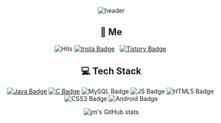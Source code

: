<div align=center>
  
![header](https://capsule-render.vercel.app/api?type=waving&color=CBCBCB&height=300&section=header&text=Jeonminyooa&fontSize=90&animation=fadeIn)

## :pushpin: **Me** 
![Hits](https://hits.seeyoufarm.com/api/count/incr/badge.svg?url=https%3A%2F%2Fgithub.com%2FJeongminyooa%2Fhit-counter&count_bg=%23CBC5C5&title_bg=%23000000&icon=github.svg&icon_color=%23CBC5C5&title=today+%2F+total&edge_flat=true)
[![Insta Badge](https://img.shields.io/badge/Instagram-E4405F?style=flat&logo=Instagram&logoColor=white)](https://www.instagram.com/yooa_dev/) &nbsp; [![Tistory Badge](https://img.shields.io/badge/Tistory-000000?style=flat)](https://jeongminyooa.tistory.com/)&nbsp;

##  :computer: **Tech Stack** 
[![Java Badge](https://img.shields.io/badge/Java-007396?style=flat-square&logo=Java&logoColor=white)](https://github.com/Jeongminyooa/Algorithm_Java)&nbsp;[![C Badge](https://img.shields.io/badge/C-A8B9CC?style=flat-square&logo=C&logoColor=white)](https://github.com/Jeongminyooa/Algorithm_C)&nbsp;![MySQL Badge](https://img.shields.io/badge/MySQL-4479A1?style=flat-square&logo=MySQL&logoColor=white)&nbsp;![JS Badge](https://img.shields.io/badge/Java%20Script-F7DF1E?style=flat-square&logo=JavaScript&logoColor=black)&nbsp;![HTML5 Badge](https://img.shields.io/badge/HTML5-E34F26?style=flat-square&logo=HTML5&logoColor=white)&nbsp;![CSS3 Badge](https://img.shields.io/badge/CSS3-1572B6?style=flat-square&logo=CSS3&logoColor=white)&nbsp;![Android Badge](https://img.shields.io/badge/Android-3DDC84?style=flat-square&logo=Android&logoColor=white)

![jm's GitHub stats](https://github-readme-stats.vercel.app/api?username=Jeongminyooa&bg_color=red,orange,yellow)

</div>
